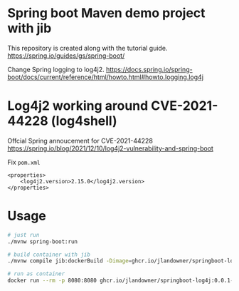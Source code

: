 # Spring boot Maven demo project with jib

This repository is created along with the tutorial guide.
https://spring.io/guides/gs/spring-boot/

Change Spring logging to log4j2.
https://docs.spring.io/spring-boot/docs/current/reference/html/howto.html#howto.logging.log4j

# Log4j2 working around CVE-2021-44228 (log4shell)

Offcial Spring annoucement for CVE-2021-44228
https://spring.io/blog/2021/12/10/log4j2-vulnerability-and-spring-boot

Fix `pom.xml`

```
<properties>
    <log4j2.version>2.15.0</log4j2.version>
</properties>
```

# Usage

```sh
# just run
./mvnw spring-boot:run
```

```sh
# build container with jib
./mvnw compile jib:dockerBuild -Dimage=ghcr.io/jlandowner/springboot-log4j:0.0.1-SNAPSHOT

# run as container
docker run --rm -p 8080:8080 ghcr.io/jlandowner/springboot-log4j:0.0.1-SNAPSHOT
```
